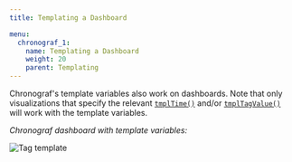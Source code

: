 ```yaml
---
title: Templating a Dashboard

menu:
  chronograf_1:
    name: Templating a Dashboard
    weight: 20
    parent: Templating
---
```


Chronograf's template variables also work on dashboards.
Note that only visualizations that specify the relevant [`tmplTime()`](/chronograf/v1.0/templating/template_time_range/) and/or
[`tmplTagValue()`](/chronograf/v1.0/templating/template_tag_values/) will work with the template variables.

*Chronograf dashboard with template variables:*

![Tag template](/img/chronograf/v0.11/template-dashboard.gif)

